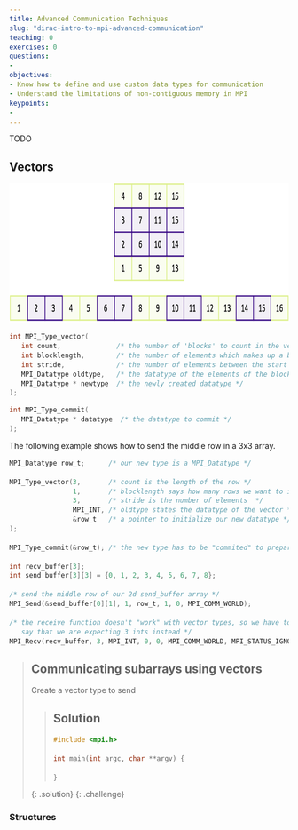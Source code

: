 ```yaml
---
title: Advanced Communication Techniques
slug: "dirac-intro-to-mpi-advanced-communication"
teaching: 0
exercises: 0
questions:
-
objectives:
- Know how to define and use custom data types for communication
- Understand the limitations of non-contiguous memory in MPI
keypoints:
-
---
```


TODO

## Vectors

<img src="fig/c_memory_layout.png" alt="Memory layout in C" height="250"/>

```c
int MPI_Type_vector(
   int count,              /* the number of 'blocks' to count in the vector */
   int blocklength,        /* the number of elements which makes up a block */
   int stride,             /* the number of elements between the start of each block */
   MPI_Datatype oldtype,   /* the datatype of the elements of the block */
   MPI_Datatype * newtype  /* the newly created datatype */
);
```

```c
int MPI_Type_commit(
   MPI_Datatype * datatype  /* the datatype to commit */
);
```

The following example shows how to send the middle row in a 3x3 array.

```c
MPI_Datatype row_t;      /* our new type is a MPI_Datatype */

MPI_Type_vector(3,       /* count is the length of the row */
                1,       /* blocklength says how many rows we want to include */
                3,       /* stride is the number of elements  */
                MPI_INT, /* oldtype states the datatype of the vector */
                &row_t   /* a pointer to initialize our new datatype */
);

MPI_Type_commit(&row_t); /* the new type has to be "commited" to prepare it for use */

int recv_buffer[3];
int send_buffer[3][3] = {0, 1, 2, 3, 4, 5, 6, 7, 8};

/* send the middle row of our 2d send_buffer array */
MPI_Send(&send_buffer[0][1], 1, row_t, 1, 0, MPI_COMM_WORLD);

/* the receive function doesn't "work" with vector types, so we have to
   say that we are expecting 3 ints instead */
MPI_Recv(recv_buffer, 3, MPI_INT, 0, 0, MPI_COMM_WORLD, MPI_STATUS_IGNORE);
```

> ## Communicating subarrays using vectors
>
> Create a vector type to send
>
> > ## Solution
> >
> > ```c
> > #include <mpi.h>
> >
> > int main(int argc, char **argv) {
> >
> > }
> > ```
> >
> {: .solution}
{: .challenge}

### Structures
